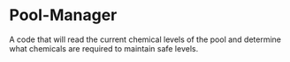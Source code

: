 # Pool-Manager
A code that will read the current chemical levels of the pool and determine what chemicals are required to maintain safe levels.

